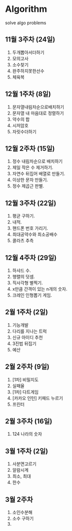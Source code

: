 # Algorithm

solve algo problems

## 11월 3주차 (24일)

1. 두개뽑아서더하기
2. 모의고사
3. 소수찾기
4. 완주하지못한선수
5. 체육복

## 12월 1주차 (8일)

1. 문자열내림차순으로배치하기
2. 문자열 내 마음대로 정렬하기
3. 약수의 합
4. 시저암호
5. 자릿수더하기

## 12월 2주차 (15일)

1. 정수 내림차순으로 배치하기
2. 제일 작은 수 제거하기.
3. 자연수 뒤집어 배열로 만들기.
4. 이상한 문자 만들기.
5. 정수 제곱근 판별.

## 12월 3주차 (22일)

1. 평균 구하기.
2. 내적.
3. 핸드폰 번호 가리기.
4. 최대공약수와 최소공배수
5. 콜라츠 추측

## 12월 4주차 (29일)

1. 하샤드 수.
2. 행렬의 덧셈.
3. 직사각형 별찍기.
4. x만큼 간격이 있는 n개의 숫자.
5. 크레인 인형뽑기 게임.

## 2월 1주차 (2일)

1. 기능개발
2. 다리를 지나는 트럭
3. 신규 아이디 추천
4. 3진법 뒤집기
5. 예산

## 2월 2주차 (9일)

1. [1차] 비밀지도
2. 실패율
3. [1차] 다트게임
4. [카카오 인턴] 키패드 누르기
5. 프린터

## 2월 3주차 (16일)

1. 124 나라의 숫자

## 3월 1주차 (2일)

1. 사분면고르기
2. 알람시계
3. 최소, 최대
4. 한수

## 3월 2주차

1. 소인수분해
2. 소수 구하기
3.
